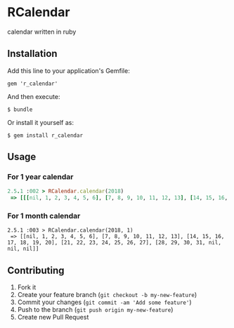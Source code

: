 # RCalendar

calendar written in ruby

## Installation

Add this line to your application's Gemfile:

    gem 'r_calendar'

And then execute:

    $ bundle

Or install it yourself as:

    $ gem install r_calendar

## Usage

### For 1 year calendar

```ruby
2.5.1 :002 > RCalendar.calendar(2018)
 => [[[nil, 1, 2, 3, 4, 5, 6], [7, 8, 9, 10, 11, 12, 13], [14, 15, 16, 17, 18, 19, 20], [21, 22, 23, 24, 25, 26, 27], [28, 29, 30, 31, nil, nil, nil]], [[nil, nil, nil, nil, 1, 2, 3], [4, 5, 6, 7, 8, 9, 10], [11, 12, 13, 14, 15, 16, 17], [18, 19, 20, 21, 22, 23, 24], [25, 26, 27, 28, nil, nil, nil]], [[nil, nil, nil, nil, 1, 2, 3], [4, 5, 6, 7, 8, 9, 10], [11, 12, 13, 14, 15, 16, 17], [18, 19, 20, 21, 22, 23, 24], [25, 26, 27, 28, 29, 30, 31]], [[1, 2, 3, 4, 5, 6, 7], [8, 9, 10, 11, 12, 13, 14], [15, 16, 17, 18, 19, 20, 21], [22, 23, 24, 25, 26, 27, 28], [29, 30, nil, nil, nil, nil, nil]], [[nil, nil, 1, 2, 3, 4, 5], [6, 7, 8, 9, 10, 11, 12], [13, 14, 15, 16, 17, 18, 19], [20, 21, 22, 23, 24, 25, 26], [27, 28, 29, 30, 31, nil, nil]], [[nil, nil, nil, nil, nil, 1, 2], [3, 4, 5, 6, 7, 8, 9], [10, 11, 12, 13, 14, 15, 16], [17, 18, 19, 20, 21, 22, 23], [24, 25, 26, 27, 28, 29, 30]], [[1, 2, 3, 4, 5, 6, 7], [8, 9, 10, 11, 12, 13, 14], [15, 16, 17, 18, 19, 20, 21], [22, 23, 24, 25, 26, 27, 28], [29, 30, 31, nil, nil, nil, nil]], [[nil, nil, nil, 1, 2, 3, 4], [5, 6, 7, 8, 9, 10, 11], [12, 13, 14, 15, 16, 17, 1 8], [19, 20, 21, 22, 23, 24, 25], [26, 27, 28, 29, 30, 31, nil]], [[nil, nil, nil, nil, nil, nil, 1], [2, 3, 4, 5, 6, 7, 8], [9, 10, 11, 12, 13, 14, 15], [16, 17, 18, 19, 20, 21, 22], [23, 24, 25, 26, 27, 28, 29], [30, nil, nil, nil, nil, nil, nil]], [[nil, 1, 2, 3, 4, 5, 6], [7, 8, 9, 10, 11, 12, 13], [14, 15, 16, 17, 18, 19, 20], [21, 22, 23, 24, 25, 26, 27], [28, 29, 30, 31, nil, nil, nil]], [[nil, nil, nil, nil, 1, 2, 3], [4, 5, 6, 7, 8, 9, 10], [11, 12, 13, 14, 15, 16, 17], [18, 19, 20, 21, 22, 23, 24], [25, 26, 27, 28, 29, 30, nil]], [[nil, nil, nil, nil, nil, nil, 1], [2, 3, 4, 5, 6, 7, 8], [9, 10, 11, 12, 13, 14, 15], [16, 17, 18, 19, 20, 21, 22], [23, 24, 25, 26, 27, 28, 29], [30, 31, nil, nil, nil, nil, nil]]]
```

### For 1 month calendar

```
2.5.1 :003 > RCalendar.calendar(2018, 1)
 => [[nil, 1, 2, 3, 4, 5, 6], [7, 8, 9, 10, 11, 12, 13], [14, 15, 16, 17, 18, 19, 20], [21, 22, 23, 24, 25, 26, 27], [28, 29, 30, 31, nil, nil, nil]]
```


## Contributing

1. Fork it
2. Create your feature branch (`git checkout -b my-new-feature`)
3. Commit your changes (`git commit -am 'Add some feature'`)
4. Push to the branch (`git push origin my-new-feature`)
5. Create new Pull Request
